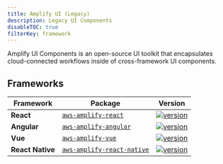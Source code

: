 ```yaml
---
title: Amplify UI (Legacy)
description: Legacy UI Components
disableTOC: true
filterKey: framework
---
```


Amplify UI Components is an open-source UI toolkit that encapsulates cloud-connected workflows inside of cross-framework UI components.

<inline-fragment framework="react" src="~/ui-legacy/fragments/react/overview.md"></inline-fragment>
<inline-fragment framework="angular" src="~/ui-legacy/fragments/angular/overview.md"></inline-fragment>
<inline-fragment framework="ionic" src="~/ui-legacy/fragments/angular/overview.md"></inline-fragment>
<inline-fragment framework="vue" src="~/ui-legacy/fragments/vue/overview.md"></inline-fragment>
<inline-fragment framework="react-native" src="~/ui-legacy/fragments/react-native/overview.md"></inline-fragment>

## Frameworks

| Framework          | Package                                                                                  | Version                                                                                                                                        |                    
| ------------------ | ---------------------------------------------------------------------------------------- | ---------------------------------------------------------------------------------------------------------------------------------------------- | 
| **React**          | [`aws-amplify-react`](https://www.npmjs.com/package/aws-amplify-react)           | [![version](https://img.shields.io/npm/v/aws-amplify-react/latest.svg)](https://www.npmjs.com/package/aws-amplify-react)           |
| **Angular**        | [`aws-amplify-angular`](https://www.npmjs.com/package/aws-amplify-angular)       | [![version](https://img.shields.io/npm/v/aws-amplify-angular/latest.svg)](https://www.npmjs.com/package/aws-amplify-angular)       |
| **Vue**            | [`aws-amplify-vue`](https://www.npmjs.com/package/aws-amplify-vue)               | [![version](https://img.shields.io/npm/v/aws-amplify-vue/latest.svg)](https://www.npmjs.com/package/aws-amplify-vue)               |
| **React Native**            | [`aws-amplify-react-native`](https://www.npmjs.com/package/aws-amplify-react-native)               | [![version](https://img.shields.io/npm/v/aws-amplify-react-native/latest.svg)](https://www.npmjs.com/package/aws-amplify-react-native)               |